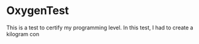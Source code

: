 # OxygenTest  
This is a test to certify my programming level. In this test, I had to create a kilogram con                                                                                      
      
